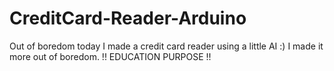 # CreditCard-Reader-Arduino
Out of boredom today I made a credit card reader using a little AI :) I made it more out of boredom. !! EDUCATION PURPOSE !!
